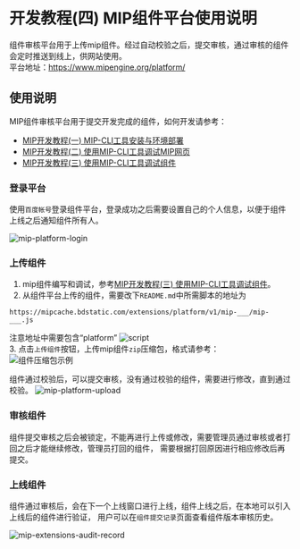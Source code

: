 # 开发教程(四)  MIP组件平台使用说明

组件审核平台用于上传mip组件。经过自动校验之后，提交审核，通过审核的组件会定时推送到线上，供网站使用。  
平台地址：https://www.mipengine.org/platform/

## 使用说明

MIP组件审核平台用于提交开发完成的组件，如何开发请参考：

- [MIP开发教程(一)  MIP-CLI工具安装与环境部署](https://github.com/mipengine/mip-blog/blob/master/11_MIP%E5%BC%80%E5%8F%91%E6%95%99%E7%A8%8B(%E4%B8%80)%20%20MIP-CLI%E5%B7%A5%E5%85%B7%E5%AE%89%E8%A3%85%E4%B8%8E%E7%8E%AF%E5%A2%83%E9%83%A8%E7%BD%B2.md)
- [MIP开发教程(二)  使用MIP-CLI工具调试MIP网页](https://github.com/mipengine/mip-blog/blob/master/12_MIP%E5%BC%80%E5%8F%91%E6%95%99%E7%A8%8B(%E4%BA%8C)%20%20%E4%BD%BF%E7%94%A8MIP-CLI%E5%B7%A5%E5%85%B7%E8%B0%83%E8%AF%95MIP%E7%BD%91%E9%A1%B5.md)  
- [MIP开发教程(三)  使用MIP-CLI工具调试组件](https://github.com/mipengine/mip-blog/blob/master/13_MIP%E5%BC%80%E5%8F%91%E6%95%99%E7%A8%8B(%E4%B8%89)%20%20%E4%BD%BF%E7%94%A8MIP-CLI%E5%B7%A5%E5%85%B7%E8%B0%83%E8%AF%95%E7%BB%84%E4%BB%B6.md)  

### 登录平台

使用`百度帐号`登录组件平台，登录成功之后需要设置自己的个人信息，以便于组件上线之后通知组件所有人。

![mip-platform-login](https://raw.githubusercontent.com/mipengine/mip-cli/gh-pages/example/mip-platform-login.png)

### 上传组件
1. mip组件编写和调试，参考[MIP开发教程(三)  使用MIP-CLI工具调试组件](https://github.com/mipengine/mip-blog/blob/master/13_MIP%E5%BC%80%E5%8F%91%E6%95%99%E7%A8%8B(%E4%B8%89)%20%20%E4%BD%BF%E7%94%A8MIP-CLI%E5%B7%A5%E5%85%B7%E8%B0%83%E8%AF%95%E7%BB%84%E4%BB%B6.md)。  
2. 从组件平台上传的组件，需要改下`README.md`中所需脚本的地址为     
```
https://mipcache.bdstatic.com/extensions/platform/v1/mip-___/mip-___.js
```
注意地址中需要包含“platform” 
![script](https://github.com/mipengine/mip-blog/blob/master/img/14_script.jpg)     
3. 点击`上传组件`按钮，上传mip组件`zip`压缩包，格式请参考：  
![组件压缩包示例](https://github.com/mipengine/mip-blog/blob/master/img/14_mipzip.jpg)   

组件通过校验后，可以提交审核，没有通过校验的组件，需要进行修改，直到通过校验。
![mip-platform-upload](https://raw.githubusercontent.com/mipengine/mip-cli/gh-pages/example/mip-platform-upload.png)

### 审核组件

组件提交审核之后会被锁定，不能再进行上传或修改，需要管理员通过审核或者打回之后才能继续修改，管理员打回的组件，
需要根据打回原因进行相应修改后再提交。

### 上线组件

组件通过审核后，会在下一个上线窗口进行上线，组件上线之后，在本地可以引入上线后的组件进行验证，
用户可以在`组件提交记录`页面查看组件版本审核历史。

![mip-extensions-audit-record](https://raw.githubusercontent.com/mipengine/mip-cli/gh-pages/example/mip-extensions-audit-record.png)
